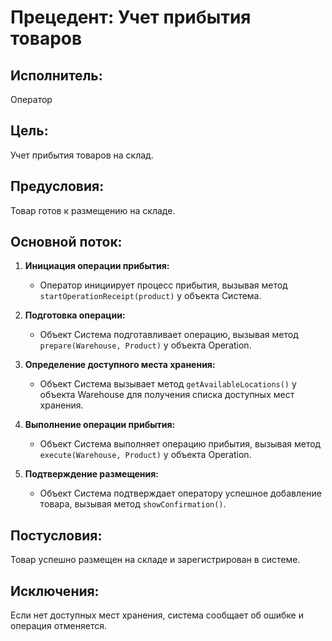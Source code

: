 # Прецедент: Учет прибытия товаров

## Исполнитель:

Оператор

## Цель:

Учет прибытия товаров на склад.

## Предусловия:

Товар готов к размещению на складе.

## Основной поток:

1. **Инициация операции прибытия:**

   - Оператор инициирует процесс прибытия, вызывая метод `startOperationReceipt(product)` у объекта Система.

2. **Подготовка операции:**

   - Объект Система подготавливает операцию, вызывая метод `prepare(Warehouse, Product)` у объекта Operation.

3. **Определение доступного места хранения:**

   - Объект Система вызывает метод `getAvailableLocations()` у объекта Warehouse для получения списка доступных мест хранения.

4. **Выполнение операции прибытия:**

   - Объект Система выполняет операцию прибытия, вызывая метод `execute(Warehouse, Product)` у объекта Operation.

5. **Подтверждение размещения:**
   - Объект Система подтверждает оператору успешное добавление товара, вызывая метод `showConfirmation()`.

## Постусловия:

Товар успешно размещен на складе и зарегистрирован в системе.

## Исключения:

Если нет доступных мест хранения, система сообщает об ошибке и операция отменяется.
